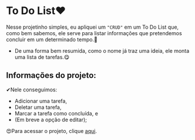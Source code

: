 # To Do List❤

Nesse projetinho simples, eu apliquei um `"CRUD"` em um To Do List que, como bem sabemos, ele serve para listar informações que pretendemos concluir em um determinado tempo.🤠
- De uma forma bem resumida, como o nome já traz uma ideia, ele monta uma lista de tarefas.😋
## Informações do projeto:

✔Nele conseguimos:
- Adicionar uma tarefa,
- Deletar uma tarefa,
- Marcar a tarefa como concluída, e
- (Em breve a opção de editar);

😍Para acessar o projeto, clique [aqui](http://to-do-list.progkeeven.vercel.app/).
